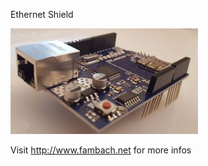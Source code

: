 Ethernet Shield

![Image of shield](./img/ArduinoEthernetShieldPers.jpg)


Visit http://www.fambach.net for more infos